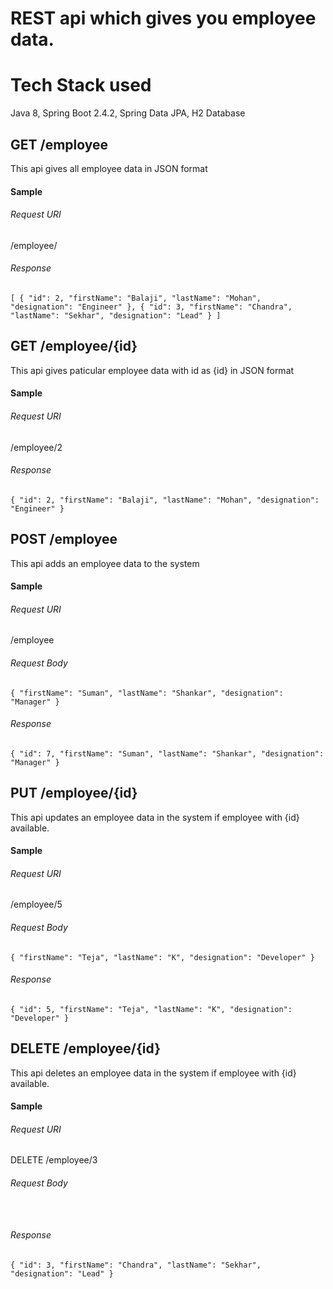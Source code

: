 

# REST api which gives you employee data.


# Tech Stack used
Java 8,
Spring Boot 2.4.2,
Spring Data JPA,
H2 Database

## GET /employee

This api gives all employee data in JSON format

#### Sample

###### Request URI 
/employee/
###### Response 
`[
    {
        "id": 2,
        "firstName": "Balaji",
        "lastName": "Mohan",
        "designation": "Engineer"
    },
    {
        "id": 3,
        "firstName": "Chandra",
        "lastName": "Sekhar",
        "designation": "Lead"
    }
]`

## GET /employee/{id}

This api gives paticular employee data with id as {id} in JSON format

#### Sample

###### Request URI 
/employee/2
###### Response 
`{
        "id": 2,
        "firstName": "Balaji",
        "lastName": "Mohan",
        "designation": "Engineer"
  }`
  
  
## POST /employee

This api adds an employee data to the system

#### Sample

###### Request URI 
/employee
###### Request Body
`{
    "firstName": "Suman",
    "lastName": "Shankar",
    "designation": "Manager"
}`
###### Response 
`{
    "id": 7,
    "firstName": "Suman",
    "lastName": "Shankar",
    "designation": "Manager"
}`



## PUT /employee/{id}

This api updates an employee data in the system if employee with {id} available.

#### Sample

###### Request URI 
/employee/5
###### Request Body
`{
    "firstName": "Teja",
    "lastName": "K",
    "designation": "Developer"
}`
###### Response 
`{
    "id": 5,
    "firstName": "Teja",
    "lastName": "K",
    "designation": "Developer"
}`


## DELETE /employee/{id}

This api deletes an employee data in the system if employee with {id} available.

#### Sample

###### Request URI 
DELETE /employee/3
###### Request Body
` `
###### Response 
`{
    "id": 3,
    "firstName": "Chandra",
    "lastName": "Sekhar",
    "designation": "Lead"
}`

